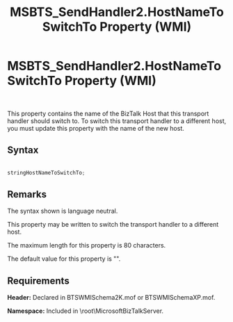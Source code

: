 ﻿---
title: MSBTS_SendHandler2.HostNameToSwitchTo Property (WMI)
TOCTitle: MSBTS_SendHandler2.HostNameToSwitchTo Property (WMI)
ms:assetid: d4f9a5ad-ab84-4ad7-835c-c58365947473
ms:mtpsurl: https://msdn.microsoft.com/library/Aa578611(v=BTS.80)
ms:contentKeyID: 51531620
ms.date: 08/30/2017
mtps_version: v=BTS.80
---

# MSBTS\_SendHandler2.HostNameToSwitchTo Property (WMI)

 

This property contains the name of the BizTalk Host that this transport handler should switch to. To switch this transport handler to a different host, you must update this property with the name of the new host.

## Syntax

```C#
  
stringHostNameToSwitchTo;  
```

## Remarks

The syntax shown is language neutral.

This property may be written to switch the transport handler to a different host.

The maximum length for this property is 80 characters.

The default value for this property is "".

## Requirements

**Header:** Declared in BTSWMISchema2K.mof or BTSWMISchemaXP.mof.

**Namespace:** Included in \\root\\MicrosoftBizTalkServer.

